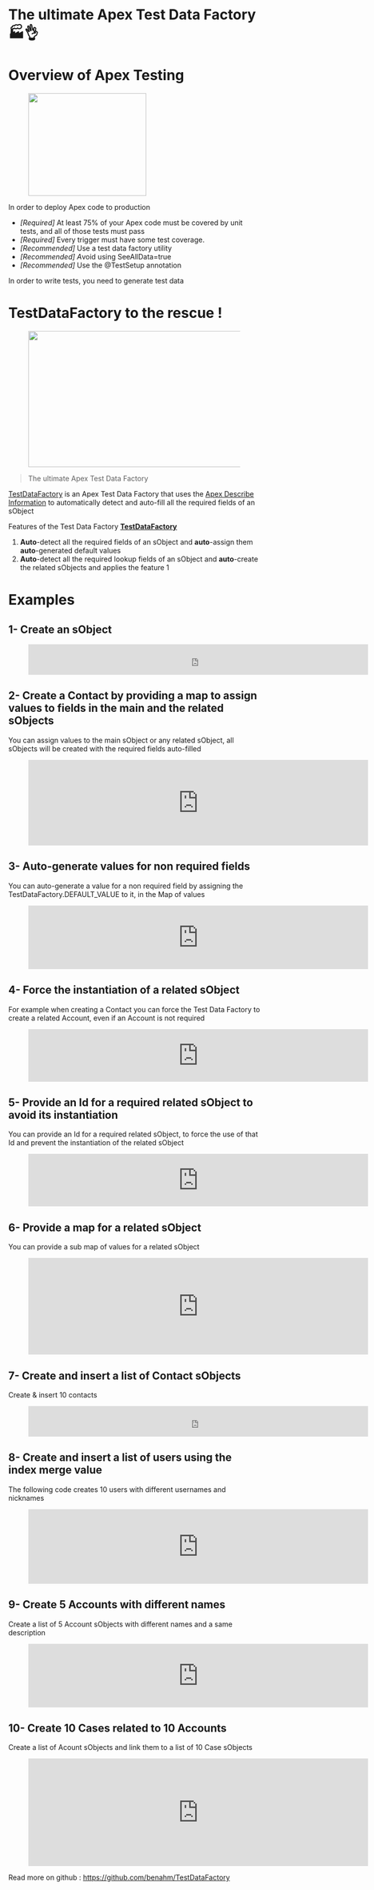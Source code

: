 <div class="ch bg dx dy dz ea"><div class=""><h1 id="b4c1" class="pw-post-title et eu ev be ew ex ey ez fa fb fc fd fe ff fg fh fi fj fk fl fm fn fo fp fq fr fs ft fu fv bj" data-selectable-paragraph="">The ultimate Apex Test Data Factory 🏭👌</h1></button></div></div></div></div></div></div></div></div></div><h1 id="982c" class="km kn ev be ko kp kq kr ks kt ku kv kw kx ky kz la lb lc ld le lf lg lh li lj bj" data-selectable-paragraph="">Overview of Apex Testing</h1><figure class="ln lo lp lq lr ls lk ll paragraph-image"><div class="lk ll lm"><picture><source srcset="https://miro.medium.com/v2/resize:fit:640/format:webp/1*lh6DOSkDgNR6drXLEd0sPw.png 640w, https://miro.medium.com/v2/resize:fit:720/format:webp/1*lh6DOSkDgNR6drXLEd0sPw.png 720w, https://miro.medium.com/v2/resize:fit:750/format:webp/1*lh6DOSkDgNR6drXLEd0sPw.png 750w, https://miro.medium.com/v2/resize:fit:786/format:webp/1*lh6DOSkDgNR6drXLEd0sPw.png 786w, https://miro.medium.com/v2/resize:fit:828/format:webp/1*lh6DOSkDgNR6drXLEd0sPw.png 828w, https://miro.medium.com/v2/resize:fit:1100/format:webp/1*lh6DOSkDgNR6drXLEd0sPw.png 1100w, https://miro.medium.com/v2/resize:fit:472/format:webp/1*lh6DOSkDgNR6drXLEd0sPw.png 472w" sizes="(min-resolution: 4dppx) and (max-width: 700px) 50vw, (-webkit-min-device-pixel-ratio: 4) and (max-width: 700px) 50vw, (min-resolution: 3dppx) and (max-width: 700px) 67vw, (-webkit-min-device-pixel-ratio: 3) and (max-width: 700px) 65vw, (min-resolution: 2.5dppx) and (max-width: 700px) 80vw, (-webkit-min-device-pixel-ratio: 2.5) and (max-width: 700px) 80vw, (min-resolution: 2dppx) and (max-width: 700px) 100vw, (-webkit-min-device-pixel-ratio: 2) and (max-width: 700px) 100vw, 236px" type="image/webp"><source data-testid="og" srcset="https://miro.medium.com/v2/resize:fit:640/1*lh6DOSkDgNR6drXLEd0sPw.png 640w, https://miro.medium.com/v2/resize:fit:720/1*lh6DOSkDgNR6drXLEd0sPw.png 720w, https://miro.medium.com/v2/resize:fit:750/1*lh6DOSkDgNR6drXLEd0sPw.png 750w, https://miro.medium.com/v2/resize:fit:786/1*lh6DOSkDgNR6drXLEd0sPw.png 786w, https://miro.medium.com/v2/resize:fit:828/1*lh6DOSkDgNR6drXLEd0sPw.png 828w, https://miro.medium.com/v2/resize:fit:1100/1*lh6DOSkDgNR6drXLEd0sPw.png 1100w, https://miro.medium.com/v2/resize:fit:472/1*lh6DOSkDgNR6drXLEd0sPw.png 472w" sizes="(min-resolution: 4dppx) and (max-width: 700px) 50vw, (-webkit-min-device-pixel-ratio: 4) and (max-width: 700px) 50vw, (min-resolution: 3dppx) and (max-width: 700px) 67vw, (-webkit-min-device-pixel-ratio: 3) and (max-width: 700px) 65vw, (min-resolution: 2.5dppx) and (max-width: 700px) 80vw, (-webkit-min-device-pixel-ratio: 2.5) and (max-width: 700px) 80vw, (min-resolution: 2dppx) and (max-width: 700px) 100vw, (-webkit-min-device-pixel-ratio: 2) and (max-width: 700px) 100vw, 236px"><img alt="" class="bg lt lu c" width="236" height="205" loading="eager" role="presentation" src="https://miro.medium.com/v2/resize:fit:472/1*lh6DOSkDgNR6drXLEd0sPw.png"></picture></div></figure><p id="8417" class="pw-post-body-paragraph lv lw ev lx b ly lz ma mb mc md me mf mg mh mi mj mk ml mm mn mo mp mq mr ms eo bj" data-selectable-paragraph="">In order to deploy Apex code to production</p><ul class=""><li id="0892" class="lv lw ev lx b ly lz ma mb mc md me mf mt mh mi mj mu ml mm mn mv mp mq mr ms mw mx my bj" data-selectable-paragraph=""><em class="mz">[Required] </em>At least 75% of your Apex code must be covered by unit tests, and all of those tests must pass</li><li id="d8e1" class="lv lw ev lx b ly na ma mb mc nb me mf mt nc mi mj mu nd mm mn mv ne mq mr ms mw mx my bj" data-selectable-paragraph=""><em class="mz">[Required]</em> Every trigger must have some test coverage.</li><li id="987b" class="lv lw ev lx b ly na ma mb mc nb me mf mt nc mi mj mu nd mm mn mv ne mq mr ms mw mx my bj" data-selectable-paragraph=""><em class="mz">[Recommended]</em> Use a test data factory utility</li><li id="5e01" class="lv lw ev lx b ly na ma mb mc nb me mf mt nc mi mj mu nd mm mn mv ne mq mr ms mw mx my bj" data-selectable-paragraph=""><em class="mz">[Recommended] A</em>void using SeeAllData=true</li><li id="c54f" class="lv lw ev lx b ly na ma mb mc nb me mf mt nc mi mj mu nd mm mn mv ne mq mr ms mw mx my bj" data-selectable-paragraph=""><em class="mz">[Recommended]</em> Use the @TestSetup annotation</li></ul><p id="a376" class="pw-post-body-paragraph lv lw ev lx b ly lz ma mb mc md me mf mg mh mi mj mk ml mm mn mo mp mq mr ms eo bj" data-selectable-paragraph="">In order to write tests, you need to generate test data</p><h1 id="d16b" class="km kn ev be ko kp kq kr ks kt ku kv kw kx ky kz la lb lc ld le lf lg lh li lj bj" data-selectable-paragraph="">TestDataFactory to the rescue !</h1><figure class="ln lo lp lq lr ls lk ll paragraph-image"><div role="button" tabindex="0" class="ng nh go ni bg nj"><div class="lk ll nf"><picture><source srcset="https://miro.medium.com/v2/resize:fit:640/format:webp/1*fV06eqirHjmpiZn1ZUPgZg.png 640w, https://miro.medium.com/v2/resize:fit:720/format:webp/1*fV06eqirHjmpiZn1ZUPgZg.png 720w, https://miro.medium.com/v2/resize:fit:750/format:webp/1*fV06eqirHjmpiZn1ZUPgZg.png 750w, https://miro.medium.com/v2/resize:fit:786/format:webp/1*fV06eqirHjmpiZn1ZUPgZg.png 786w, https://miro.medium.com/v2/resize:fit:828/format:webp/1*fV06eqirHjmpiZn1ZUPgZg.png 828w, https://miro.medium.com/v2/resize:fit:1100/format:webp/1*fV06eqirHjmpiZn1ZUPgZg.png 1100w, https://miro.medium.com/v2/resize:fit:1400/format:webp/1*fV06eqirHjmpiZn1ZUPgZg.png 1400w" sizes="(min-resolution: 4dppx) and (max-width: 700px) 50vw, (-webkit-min-device-pixel-ratio: 4) and (max-width: 700px) 50vw, (min-resolution: 3dppx) and (max-width: 700px) 67vw, (-webkit-min-device-pixel-ratio: 3) and (max-width: 700px) 65vw, (min-resolution: 2.5dppx) and (max-width: 700px) 80vw, (-webkit-min-device-pixel-ratio: 2.5) and (max-width: 700px) 80vw, (min-resolution: 2dppx) and (max-width: 700px) 100vw, (-webkit-min-device-pixel-ratio: 2) and (max-width: 700px) 100vw, 700px" type="image/webp"><source data-testid="og" srcset="https://miro.medium.com/v2/resize:fit:640/1*fV06eqirHjmpiZn1ZUPgZg.png 640w, https://miro.medium.com/v2/resize:fit:720/1*fV06eqirHjmpiZn1ZUPgZg.png 720w, https://miro.medium.com/v2/resize:fit:750/1*fV06eqirHjmpiZn1ZUPgZg.png 750w, https://miro.medium.com/v2/resize:fit:786/1*fV06eqirHjmpiZn1ZUPgZg.png 786w, https://miro.medium.com/v2/resize:fit:828/1*fV06eqirHjmpiZn1ZUPgZg.png 828w, https://miro.medium.com/v2/resize:fit:1100/1*fV06eqirHjmpiZn1ZUPgZg.png 1100w, https://miro.medium.com/v2/resize:fit:1400/1*fV06eqirHjmpiZn1ZUPgZg.png 1400w" sizes="(min-resolution: 4dppx) and (max-width: 700px) 50vw, (-webkit-min-device-pixel-ratio: 4) and (max-width: 700px) 50vw, (min-resolution: 3dppx) and (max-width: 700px) 67vw, (-webkit-min-device-pixel-ratio: 3) and (max-width: 700px) 65vw, (min-resolution: 2.5dppx) and (max-width: 700px) 80vw, (-webkit-min-device-pixel-ratio: 2.5) and (max-width: 700px) 80vw, (min-resolution: 2dppx) and (max-width: 700px) 100vw, (-webkit-min-device-pixel-ratio: 2) and (max-width: 700px) 100vw, 700px"><img alt="" class="bg lt lu c" width="700" height="272" loading="lazy" role="presentation" src="https://miro.medium.com/v2/resize:fit:1400/1*fV06eqirHjmpiZn1ZUPgZg.png"></picture></div></div></figure><blockquote class="nk nl nm"><p id="cd48" class="lv lw mz lx b ly lz ma mb mc md me mf mt mh mi mj mu ml mm mn mv mp mq mr ms eo bj" data-selectable-paragraph="">The ultimate Apex Test Data Factory</p></blockquote><p id="ccd4" class="pw-post-body-paragraph lv lw ev lx b ly lz ma mb mc md me mf mg mh mi mj mk ml mm mn mo mp mq mr ms eo bj" data-selectable-paragraph=""><a class="af nn" href="https://github.com/OYF-Ltd/TestDataFactory" rel="noopener ugc nofollow" target="_blank">TestDataFactory</a> is an Apex Test Data Factory that uses the <a class="af nn" href="https://developer.salesforce.com/docs/atlas.en-us.apexcode.meta/apexcode/apex_dynamic_describe_objects_understanding.htm" rel="noopener ugc nofollow" target="_blank">Apex Describe Information</a> to automatically detect and auto-fill all the required fields of an sObject</p><p id="a264" class="pw-post-body-paragraph lv lw ev lx b ly lz ma mb mc md me mf mg mh mi mj mk ml mm mn mo mp mq mr ms eo bj" data-selectable-paragraph="">Features of the Test Data Factory <a class="af nn" href="https://github.com/OYF-Ltd/TestDataFactory" rel="noopener ugc nofollow" target="_blank"><strong class="lx ew">TestDataFactory</strong></a></p><ol class=""><li id="8dd4" class="lv lw ev lx b ly lz ma mb mc md me mf mt mh mi mj mu ml mm mn mv mp mq mr ms no mx my bj" data-selectable-paragraph=""><strong class="lx ew">Auto</strong>-detect all the required fields of an sObject and <strong class="lx ew">auto</strong>-assign them <strong class="lx ew">auto</strong>-generated default values</li><li id="5dad" class="lv lw ev lx b ly na ma mb mc nb me mf mt nc mi mj mu nd mm mn mv ne mq mr ms no mx my bj" data-selectable-paragraph=""><strong class="lx ew">Auto</strong>-detect all the required lookup fields of an sObject and <strong class="lx ew">auto</strong>-create the related sObjects and applies the feature 1</li></ol><h1 id="1f6b" class="km kn ev be ko kp kq kr ks kt ku kv kw kx ky kz la lb lc ld le lf lg lh li lj bj" data-selectable-paragraph="">Examples</h1><h2 id="0d25" class="np kn ev be ko nq nr ns ks nt nu nv kw mg nw nx ny mk nz oa ob mo oc od oe of bj" data-selectable-paragraph=""><strong class="al">1- Create an sObject</strong></h2><figure class="ln lo lp lq lr ls"><div class="og oh l go"><div class="acf oj l"><iframe src="https://benahm0.medium.com/media/abf4d8fc05bd63b3640d6ecb850a1bfc" allowfullscreen="" frameborder="0" height="61" width="680" title="TestDataFactory - Create an sObject" class="eh n ei tu bg" scrolling="no"></iframe></div></div></figure><h2 id="20f5" class="np kn ev be ko nq nr ns ks nt nu nv kw mg nw nx ny mk nz oa ob mo oc od oe of bj" data-selectable-paragraph=""><strong class="al">2- Create a Contact by providing a map to assign values to fields in the main and the related sObjects</strong></h2><p id="6d2b" class="pw-post-body-paragraph lv lw ev lx b ly ok ma mb mc ol me mf mg om mi mj mk on mm mn mo oo mq mr ms eo bj" data-selectable-paragraph="">You can assign values to the main sObject or any related sObject, all sObjects will be created with the required fields auto-filled</p><figure class="ln lo lp lq lr ls"><div class="og oh l go"><div class="acg oj l"><iframe src="https://benahm0.medium.com/media/6a0b12ac8943b1aad8dab72b3c25fcb3" allowfullscreen="" frameborder="0" height="171" width="680" title="TestDataFactory.example2.cls" class="eh n ei tu bg" scrolling="no"></iframe></div></div></figure><h2 id="93d9" class="np kn ev be ko nq nr ns ks nt nu nv kw mg nw nx ny mk nz oa ob mo oc od oe of bj" data-selectable-paragraph="">3- Auto-generate values for non required fields</h2><p id="a70d" class="pw-post-body-paragraph lv lw ev lx b ly ok ma mb mc ol me mf mg om mi mj mk on mm mn mo oo mq mr ms eo bj" data-selectable-paragraph="">You can auto-generate a value for a non required field by assigning the TestDataFactory.DEFAULT_VALUE to it, in the Map of values</p><figure class="ln lo lp lq lr ls"><div class="og oh l go"><div class="ach oj l"><iframe src="https://benahm0.medium.com/media/b32ed754a4d19227ef96465b799cb819" allowfullscreen="" frameborder="0" height="127" width="680" title="TestDataFactory.example3.cls" class="eh n ei tu bg" scrolling="no"></iframe></div></div></figure><h2 id="2c77" class="np kn ev be ko nq nr ns ks nt nu nv kw mg nw nx ny mk nz oa ob mo oc od oe of bj" data-selectable-paragraph="">4- Force the instantiation of a related sObject</h2><p id="400b" class="pw-post-body-paragraph lv lw ev lx b ly ok ma mb mc ol me mf mg om mi mj mk on mm mn mo oo mq mr ms eo bj" data-selectable-paragraph="">For example when creating a Contact you can force the Test Data Factory to create a related Account, even if an Account is not required</p><figure class="ln lo lp lq lr ls"><div class="og oh l go"><div class="aci oj l"><iframe src="https://benahm0.medium.com/media/73c6dd2c0dfd7303b8cc005c905a0ad5" allowfullscreen="" frameborder="0" height="105" width="680" title="TestDataFactory.example4.cls" class="eh n ei tu bg" scrolling="no"></iframe></div></div></figure><h2 id="c1ee" class="np kn ev be ko nq nr ns ks nt nu nv kw mg nw nx ny mk nz oa ob mo oc od oe of bj" data-selectable-paragraph="">5- Provide an Id for a required related sObject to avoid its instantiation</h2><p id="4223" class="pw-post-body-paragraph lv lw ev lx b ly ok ma mb mc ol me mf mg om mi mj mk on mm mn mo oo mq mr ms eo bj" data-selectable-paragraph="">You can provide an Id for a required related sObject, to force the use of that Id and prevent the instantiation of the related sObject</p><figure class="ln lo lp lq lr ls"><div class="og oh l go"><div class="aci oj l"><iframe src="https://benahm0.medium.com/media/841e9a0ec264ad3fc11199eb4bf88e34" allowfullscreen="" frameborder="0" height="105" width="680" title="TestDataFactory.example5.cls" class="eh n ei tu bg" scrolling="no"></iframe></div></div></figure><h2 id="969c" class="np kn ev be ko nq nr ns ks nt nu nv kw mg nw nx ny mk nz oa ob mo oc od oe of bj" data-selectable-paragraph="">6- Provide a map for a related sObject</h2><p id="5cf1" class="pw-post-body-paragraph lv lw ev lx b ly ok ma mb mc ol me mf mg om mi mj mk on mm mn mo oo mq mr ms eo bj" data-selectable-paragraph="">You can provide a sub map of values for a related sObject</p><figure class="ln lo lp lq lr ls"><div class="og oh l go"><div class="acj oj l"><iframe src="https://benahm0.medium.com/media/8e9ba8d890b75f939c48356c8e062084" allowfullscreen="" frameborder="0" height="193" width="680" title="TestDataFactory.example6.cls" class="eh n ei tu bg" scrolling="no"></iframe></div></div></figure><h2 id="436c" class="np kn ev be ko nq nr ns ks nt nu nv kw mg nw nx ny mk nz oa ob mo oc od oe of bj" data-selectable-paragraph="">7- Create and insert a list of Contact sObjects</h2><p id="5dbf" class="pw-post-body-paragraph lv lw ev lx b ly ok ma mb mc ol me mf mg om mi mj mk on mm mn mo oo mq mr ms eo bj" data-selectable-paragraph="">Create &amp; insert 10 contacts</p><figure class="ln lo lp lq lr ls"><div class="og oh l go"><div class="acf oj l"><iframe src="https://benahm0.medium.com/media/2289fb789ef7c61e6e9969f230a499c7" allowfullscreen="" frameborder="0" height="61" width="680" title="TestDataFactory.example7.cls" class="eh n ei tu bg" scrolling="no"></iframe></div></div></figure><h2 id="63b9" class="np kn ev be ko nq nr ns ks nt nu nv kw mg nw nx ny mk nz oa ob mo oc od oe of bj" data-selectable-paragraph="">8- Create and insert a list of users using the index merge value</h2><p id="e343" class="pw-post-body-paragraph lv lw ev lx b ly ok ma mb mc ol me mf mg om mi mj mk on mm mn mo oo mq mr ms eo bj" data-selectable-paragraph="">The following code creates 10 users with different usernames and nicknames</p><figure class="ln lo lp lq lr ls"><div class="og oh l go"><div class="akd oj l"><iframe src="https://benahm0.medium.com/media/b8a83ae7c7edd307441973a88fe84bed" allowfullscreen="" frameborder="0" height="149" width="680" title="TestDataFactory.example8.cls" class="eh n ei tu bg" scrolling="no"></iframe></div></div></figure><h2 id="e9b4" class="np kn ev be ko nq nr ns ks nt nu nv kw mg nw nx ny mk nz oa ob mo oc od oe of bj" data-selectable-paragraph="">9- Create 5 Accounts with different names</h2><p id="524a" class="pw-post-body-paragraph lv lw ev lx b ly ok ma mb mc ol me mf mg om mi mj mk on mm mn mo oo mq mr ms eo bj" data-selectable-paragraph="">Create a list of 5 Account sObjects with different names and a same description</p><figure class="ln lo lp lq lr ls"><div class="og oh l go"><div class="ach oj l"><iframe src="https://benahm0.medium.com/media/d8d18c7e86518201076d41a018c92fb1" allowfullscreen="" frameborder="0" height="127" width="680" title="TestDataFactory.example9.cls" class="eh n ei tu bg" scrolling="no"></iframe></div></div></figure><h2 id="f550" class="np kn ev be ko nq nr ns ks nt nu nv kw mg nw nx ny mk nz oa ob mo oc od oe of bj" data-selectable-paragraph="">10- Create 10 Cases related to 10 Accounts</h2><p id="fef6" class="pw-post-body-paragraph lv lw ev lx b ly ok ma mb mc ol me mf mg om mi mj mk on mm mn mo oo mq mr ms eo bj" data-selectable-paragraph="">Create a list of Acount sObjects and link them to a list of 10 Case sObjects</p><figure class="ln lo lp lq lr ls"><div class="og oh l go"><div class="ake oj l"><iframe src="https://benahm0.medium.com/media/c30b80456af635201f132ac7ea158b92" allowfullscreen="" frameborder="0" height="215" width="680" title="TestDataFactory.example10.cls" class="eh n ei tu bg" scrolling="no"></iframe></div></div></figure><p id="df7d" class="pw-post-body-paragraph lv lw ev lx b ly lz ma mb mc md me mf mg mh mi mj mk ml mm mn mo mp mq mr ms eo bj" data-selectable-paragraph="">Read more on github : <a class="af nn" href="https://github.com/OYF-Ltd/TestDataFactory" rel="noopener ugc nofollow" target="_blank">https://github.com/benahm/TestDataFactory</a></p></div>
